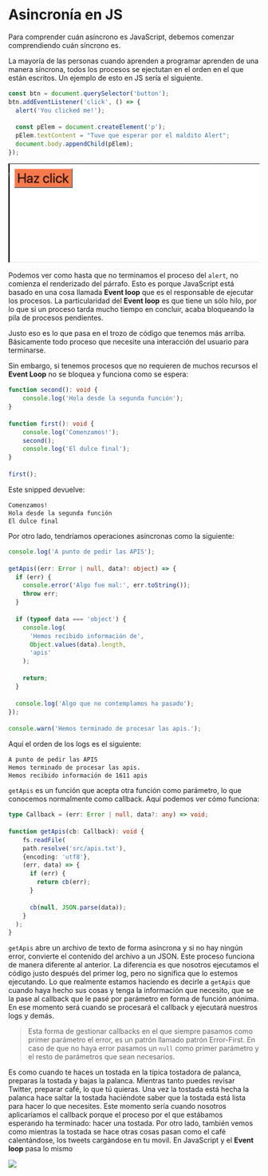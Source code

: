 # Asincronía en JS

Para comprender cuán asíncrono es JavaScript, debemos comenzar comprendiendo cuán síncrono es.

La mayoría de las personas cuando aprenden a programar aprenden de una manera síncrona, todos los procesos se ejectutan en el orden en el que están escritos. Un ejemplo de esto en JS sería el siguiente. 

```js
const btn = document.querySelector('button');
btn.addEventListener('click', () => {
  alert('You clicked me!');

  const pElem = document.createElement('p');
  pElem.textContent = "Tuve que esperar por el maldito Alert";
  document.body.appendChild(pElem);
});
```

![](./sync.gif)

Podemos ver como hasta que no terminamos el proceso del `alert`, no comienza el renderizado del párrafo. Esto es porque JavaScript está basado en una cosa llamada **Event loop** que es el responsable de ejecutar los procesos. La particularidad del **Event loop** es que tiene un sólo hilo, por lo que si un proceso tarda mucho tiempo en concluir, acaba bloqueando la pila de procesos pendientes. 

Justo eso es lo que pasa en el trozo de código que tenemos más arriba. Básicamente todo proceso que necesite una interacción del usuario para terminarse.

Sin embargo, si tenemos procesos que no requieren de muchos recursos el **Event Loop** no se bloquea y funciona como se espera:

```ts
function second(): void {
	console.log('Hola desde la segunda función');
}

function first(): void {
	console.log('Comenzamos!');
	second();
	console.log('El dulce final');
}

first();
```

Este snipped devuelve:
```
Comenzamos!
Hola desde la segunda función
El dulce final
```

Por otro lado, tendríamos operaciones asíncronas como la siguiente:

```ts
console.log('A punto de pedir las APIS');

getApis((err: Error | null, data?: object) => {
  if (err) {
    console.error('Algo fue mal:', err.toString());
    throw err;
  }

  if (typeof data === 'object') {
    console.log(
      'Hemos recibido información de',
      Object.values(data).length,
      'apis'
    );

    return;
  }

  console.log('Algo que no contemplamos ha pasado');
});

console.warn('Hemos terminado de procesar las apis.');
```

Aquí el orden de los logs es el siguiente:
```
A punto de pedir las APIS
Hemos terminado de procesar las apis.
Hemos recibido información de 1611 apis
```

`getApis` es un función que acepta otra función como parámetro, lo que conocemos normalmente como callback. Aquí podemos ver cómo funciona:

```ts
type Callback = (err: Error | null, data?: any) => void;

function getApis(cb: Callback): void {
	fs.readFile(
    path.resolve('src/apis.txt'), 
    {encoding: 'utf8'}, 
    (err, data) => {
      if (err) {
        return cb(err);
      }

      cb(null, JSON.parse(data));
    }
  );
}
```

`getApis` abre un archivo de texto de forma asíncrona y si no hay ningún error, convierte el contenido del archivo a un JSON. 
Este proceso funciona de manera diferente al anterior. La diferencia es que nosotros ejecutamos el código justo después del primer log, pero no significa que lo estemos ejecutando. Lo que realmente estamos haciendo es decirle a `getApis` que cuando haya hecho sus cosas y tenga la información que necesito, que se la pase al callback que le pasé por parámetro en forma de función anónima. En ese momento será cuando se procesará el callback y ejecutará nuestros logs y demás. 

> Esta forma de gestionar callbacks en el que siempre pasamos como primer parámetro el error, es un patrón llamado patrón Error-First. En caso de que no haya error pasamos un `null` como primer parámetro y el resto de parámetros que sean necesarios. 

Es como cuando te haces un tostada en la típica tostadora de palanca, preparas la tostada y bajas la palanca. Mientras tanto puedes revisar  Twitter, preparar café, lo que tú quieras. Una vez la tostada está hecha la palanca hace saltar la tostada haciéndote saber que la tostada está lista para hacer lo que necesites. Este momento sería cuando nosotros aplicaríamos el callback porque el proceso por el que estábamos esperando ha terminado: hacer una tostada. Por otro lado, también vemos como mientras la tostada se hace otras cosas pasan como el café calentándose, los tweets cargándose en tu movil. En JavaScript y el **Event loop** pasa lo mismo

![](https://media.giphy.com/media/l3q2Ty3RWark8VgIw/giphy.gif)